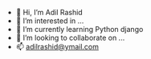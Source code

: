 - 👋 Hi, I’m Adil Rashid
- 👀 I’m interested in ...
- 🌱 I’m currently learning Python django
- 💞️ I’m looking to collaborate on ...
- 📫 adilrashid@ymail.com

<!---
aadilrashidd/aadilrashidd is a ✨ special ✨ repository because its `README.md` (this file) appears on your GitHub profile.
You can click the Preview link to take a look at your changes.
--->
